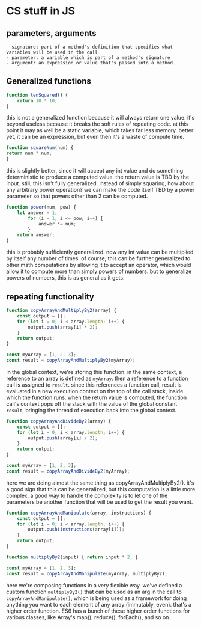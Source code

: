 # CS stuff in JS

## parameters, arguments

	- signature: part of a method's definition that specifies what variables will be used in the call
	- parameter: a variable which is part of a method's signature
	- argument: an expression or value that's passed into a method

## Generalized functions

```javascript
function tenSquared() {
	return 10 * 10;
}
```

this is not a generalized function because it will always return one value. it's beyond useless because it breaks the soft rules of repeating code. at this point it may as well be a static variable, which takes far less memory. better yet, it can be an expression, but even then it's a waste of compute time.

```javascript
function squareNum(num) {
return num * num;
}
```

this is slightly better, since it will accept any int value and do something deterministic to produce a computed value. the return value is TBD by the input. still, this isn't fully generalized. instead of simply squaring, how about any arbitrary power operation? we can make the code itself TBD by a power parameter so that powers other than 2 can be computed.

```javascript
function power(num, pow) {
	let answer = 1;
		for (i = 1; i <= pow; i++) {
			answer *= num;
		}
	return answer;
}
```

this is probably sufficiently generalized. now any int value can be multiplied by itself any number of times. of course, this can be further generalized to other math computations by allowing it to accept an operator, which would allow it to compute more than simply powers of numbers. but to generalize powers of numbers, this is as general as it gets.

## repeating functionality

```javascript
function copyArrayAndMultiplyBy2(array) {
	const output = [];
	for (let i = 0; i < array.length; i++) {
		output.push(array[i] * 2);
	}
	return output;
}

const myArray = [1, 2, 3];
const result = copyArrayAndMultiplyBy2(myArray);
```

in the global context, we're storing this function. in the same context, a reference to an array is defined as `myArray`. then a reference to a function call is assigned to `result`. since this references a function call, result is evaluated in a new execution context on the top of the call stack, inside which the function runs. when the return value is computed, the function call's context pops off the stack with the value of the global constant `result`, bringing the thread of execution back into the global context.

```javascript
function copyArrayAndDivideBy2(array) {
	const output = [];
	for (let i = 0; i < array.length; i++) {
		output.push(array[i] / 2);
	}
	return output;
}

const myArray = [1, 2, 3];
const result = copyArrayAndDivideBy2(myArray);
```

here we are doing almost the same thing as copyArrayAndMultiplyBy2(). it's a good sign that this can be generalized, but this computation is a little more complex. a good way to handle the complexity is to let one of the parameters be another function that will be used to get the result you want.

```javascript
function copyArrayAndManipulate(array, instructions) {
	const output = [];
	for (let i = 0; i < array.length; i++) {
		output.push(instructions(array[i]));
	}
	return output;
}

function multiplyBy2(input) { return input * 2; }

const myArray = [1, 2, 3];
const result = copyArrayAndManipulate(myArray, multiplyBy2);
```

here we're composing functions in a very flexible way. we've defined a custom function `multiplyBy2()` that can be used as an arg in the call to `copyArrayAndManipulate()`, which is being used as a framework for doing anything you want to each element of any array (immutably, even). that's a higher order function. ES6 has a bunch of these higher order functions for various classes, like Array's map(), reduce(), forEach(), and so on.


